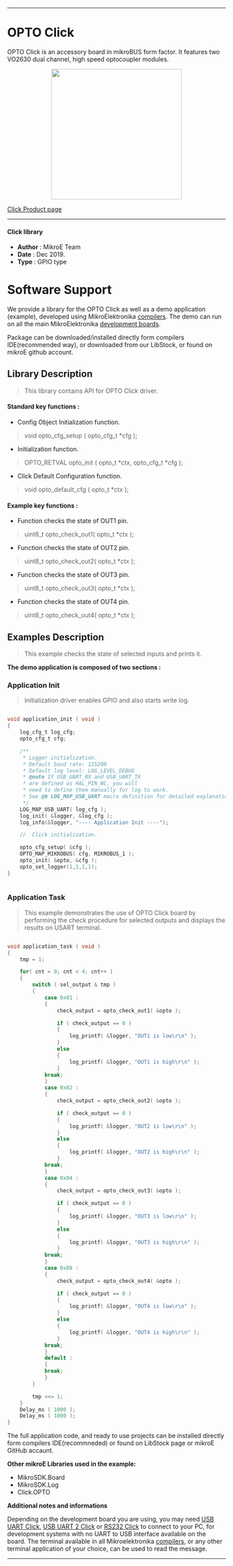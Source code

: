

---
# OPTO Click

OPTO Click is an accessory board in mikroBUS form factor. It features two VO2630 dual channel, high speed optocoupler modules.

<p align="center">
  <img src="https://download.mikroe.com/images/click_for_ide/opto_click.png" height=300px>
</p>

[Click Product page](https://www.mikroe.com/opto-click)

---


#### Click library 

- **Author**        : MikroE Team
- **Date**          : Dec 2019.
- **Type**          : GPIO type


# Software Support

We provide a library for the OPTO Click 
as well as a demo application (example), developed using MikroElektronika 
[compilers](https://shop.mikroe.com/compilers). 
The demo can run on all the main MikroElektronika [development boards](https://shop.mikroe.com/development-boards).

Package can be downloaded/installed directly form compilers IDE(recommended way), or downloaded from our LibStock, or found on mikroE github account. 

## Library Description

> This library contains API for OPTO Click driver.

#### Standard key functions :

- Config Object Initialization function.
> void opto_cfg_setup ( opto_cfg_t *cfg ); 
 
- Initialization function.
> OPTO_RETVAL opto_init ( opto_t *ctx, opto_cfg_t *cfg );

- Click Default Configuration function.
> void opto_default_cfg ( opto_t *ctx );


#### Example key functions :

- Function checks the state of OUT1 pin.
> uint8_t opto_check_out1( opto_t *ctx );
 
- Function checks the state of OUT2 pin.
> uint8_t opto_check_out2( opto_t *ctx );

- Function checks the state of OUT3 pin.
> uint8_t opto_check_out3( opto_t *ctx );

- Function checks the state of OUT4 pin.
> uint8_t opto_check_out4( opto_t *ctx );

## Examples Description

> This example checks the state of selected inputs and prints it.


**The demo application is composed of two sections :**

### Application Init 

> Initialization driver enables GPIO and also starts write log.

```c

void application_init ( void )
{
    log_cfg_t log_cfg;
    opto_cfg_t cfg;

    /** 
     * Logger initialization.
     * Default baud rate: 115200
     * Default log level: LOG_LEVEL_DEBUG
     * @note If USB_UART_RX and USB_UART_TX 
     * are defined as HAL_PIN_NC, you will 
     * need to define them manually for log to work. 
     * See @b LOG_MAP_USB_UART macro definition for detailed explanation.
     */
    LOG_MAP_USB_UART( log_cfg );
    log_init( &logger, &log_cfg );
    log_info(&logger, "---- Application Init ----");

    //  Click initialization.

    opto_cfg_setup( &cfg );
    OPTO_MAP_MIKROBUS( cfg, MIKROBUS_1 );
    opto_init( &opto, &cfg );
    opto_set_logger(1,1,1,1);
}
  
```

### Application Task

> This example demonstrates the use of OPTO Click board by performing
> the check procedure for selected outputs and displays the results on USART terminal.

```c

void application_task ( void )
{
    tmp = 1;

    for( cnt = 0; cnt < 4; cnt++ )
    {
        switch ( sel_output & tmp )
        {
            case 0x01 :
            {
                check_output = opto_check_out1( &opto );

                if ( check_output == 0 )
                {
                    log_printf( &logger, "OUT1 is low\r\n" );
                }
                else
                {
                    log_printf( &logger, "OUT1 is high\r\n" );
                }
            break;
            }
            case 0x02 :
            {
                check_output = opto_check_out2( &opto );

                if ( check_output == 0 )
                {
                    log_printf( &logger, "OUT2 is low\r\n" );
                }
                else
                {
                    log_printf( &logger, "OUT2 is high\r\n" );
                }
            break;
            }
            case 0x04 :
            {
                check_output = opto_check_out3( &opto );

                if ( check_output == 0 )
                {
                    log_printf( &logger, "OUT3 is low\r\n" );
                }
                else
                {
                    log_printf( &logger, "OUT3 is high\r\n" );
                }
            break;
            }
            case 0x08 :
            {
                check_output = opto_check_out4( &opto );

                if ( check_output == 0 )
                {
                    log_printf( &logger, "OUT4 is low\r\n" );
                }
                else
                {
                    log_printf( &logger, "OUT4 is high\r\n" );
                }
            break;
            }
            default :
            {
            break;
            }
        }

        tmp <<= 1;
    }
    Delay_ms ( 1000 );
    Delay_ms ( 1000 );
}
```



The full application code, and ready to use projects can be  installed directly form compilers IDE(recommneded) or found on LibStock page or mikroE GitHub accaunt.

**Other mikroE Libraries used in the example:** 

- MikroSDK.Board
- MikroSDK.Log
- Click.OPTO

**Additional notes and informations**

Depending on the development board you are using, you may need 
[USB UART Click](https://shop.mikroe.com/usb-uart-click), 
[USB UART 2 Click](https://shop.mikroe.com/usb-uart-2-click) or 
[RS232 Click](https://shop.mikroe.com/rs232-click) to connect to your PC, for 
development systems with no UART to USB interface available on the board. The 
terminal available in all Mikroelektronika 
[compilers](https://shop.mikroe.com/compilers), or any other terminal application 
of your choice, can be used to read the message.



---
